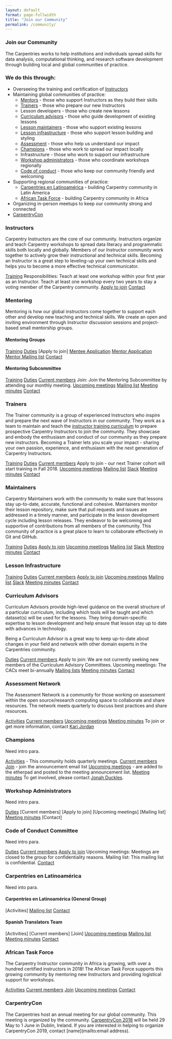 ```yaml
---
layout: default
format: page-fullwidth
title: "Join our Community"
permalink: /community/
---
```


### Join our Community

The Carpentries works to help institutions and individuals spread skills for data analysis, computational thinking, 
and research software development through building local and global communities of practice.

### We do this through:

* Overseeing the training and certification of [Instructors](#instructors)
* Maintaining global communities of practice:
	* [Mentors](#mentors) - those who support Instructors as they build their skills
	* [Trainers](#trainers) - those who prepare our new Instructors
	* Lesson developers - those who create new lessons
	* [Curriculum advisors](#curriculum-advisors) - those who guide development of existing lessons
	* [Lesson maintainers](#maintainers) - those who support existing lessons
	* [Lesson infrastructure](#lesson-infrastructure) - those who support lesson building and styling
	* [Assessment](#assessment-network) - those who help us understand our impact
	* [Champions](#champions) - those who work to spread our impact locally
	* Infrastructure - those who work to support our infrastructure
	* [Workshop administrators](#workshop-administrators) - those who coordinate workshops regionally
	* [Code of conduct](#code-of-conduct-committee) - those who keep our community friendly and welcoming
* Supporting regional communities of practice:
	* [Carpentries en Latinoamérica](#carpentries-en-latinoamerica) - building Carpentry community in Latin America
	* [African Task Force](#african-task-force) - building Carpentry community in Africa
* Organizing in-person meetups to keep our community strong and connected
* [CarpentryCon](#carpentry-con) 


### Instructors
Carpentry Instructors are the core of our community. Instructors organize and teach Carpentry workshops to spread data literacy and programmatic skills both locally and globally. Members of our Instructor community work together to actively grow their instructional and technical skills. Becoming an Instructor is a great step to leveling-up your own technical skills and helps you to become a more effective technical communicator. 

[Training](http://carpentries.github.io/instructor-training/)
Responsibilities: Teach at least one workshop within your first year as an Instructor. Teach at least one workshop every two years to stay a voting member of the Carpentry community.
[Apply to join](https://amy.software-carpentry.org/forms/request_training/)
[Contact](mailto:ebecker@carpentries.org)

### Mentoring
Mentoring is how our global instructors come together to support each other and develop new teaching and 
technical skills. We create an open and inviting environment through Instructor discussion sessions and 
project-based small mentorship groups.

#### Mentoring Groups

[Training](http://docs.carpentries.org/topic_folders/mentoring/mentoring-groups.html#carpentries-mentoring-groups-outline)
[Duties](http://docs.carpentries.org/topic_folders/mentoring/mentor-agreement.html)
[Apply to join]
[Mentee Application](https://goo.gl/forms/qeX1CW1HVOOkqhwi2)
[Mentor Application](https://goo.gl/forms/zeP2FpP1HuLAMUow1)
[Mentor Mailing list](https://groups.google.com/a/carpentries.org/forum/#!forum/carpentries-mentors)
[Contact](mailto:kariljordan@carpentries.org)

#### Mentoring Subcommittee

[Training](https://docs.carpentries.org/topic_folders/mentoring/onboarding-document.html)
[Duties](https://github.com/carpentries/mentoring/blob/master/roles/README.md)
[Current members](https://github.com/carpentries/mentoring/blob/master/README.md#current-members)
Join: Join the Mentoring Subcommittee by attending our monthly meeting.
[Upcoming meetings](http://pad.software-carpentry.org/scf-mentoring)
[Mailing list](http://lists.software-carpentry.org/listinfo/mentoring)
[Meeting minutes](https://github.com/carpentries/mentoring/tree/master/minutes)
[Contact](mailto:tbyhdgs@gmail.com)

### Trainers
The Trainer community is a group of experienced Instructors who inspire and prepare the next wave of Instructors in our community. They work as a team to maintain and teach the [instructor training curriculum](http://carpentries.github.io/instructor-training/) to prepare prospective Carpentry Instructors to join the community. They showcase and embody the enthusiasm and conduct of our community as they prepare new instructors. Becoming a Trainer lets you scale your impact - sharing your own passion, experience, and enthusiasm with the next generation of Carpentry Instructors.

[Training](https://carpentries.github.io/trainer-training/)
[Duties](http://docs.carpentries.org/topic_folders/instructor_training/trainers_guide.html#trainer-duties)
[Current members](https://github.com/carpentries/trainers/blob/master/README.md#current-members)
Apply to join - our next Trainer cohort will start training in Fall 2018. 
[Upcoming meetings](http://pad.software-carpentry.org/trainers)
[Mailing list](http://lists.software-carpentry.org/listinfo/trainers)
[Slack](https://swcarpentry.slack.com/messages/G7A6ED1SA/details/)
[Meeting minutes](https://github.com/carpentries/trainers/tree/master/minutes)
[Contact](mailto:ebecker@carpentries.org)

### Maintainers
Carpentry Maintainers work with the community to make sure that lessons stay up-to-date, accurate, functional and cohesive. Maintainers monitor their lesson repository, make sure that pull requests and issues are addressed in a timely manner, and participate in the lesson development cycle including lesson releases. They endeavor to be welcoming and supportive of contributions from all members of the community. This community of practice is a great place to learn to collaborate effectively in Git and GitHub.

[Training](https://carpentries.github.io/maintainer-onboarding/)
[Duties](http://docs.carpentries.org/topic_folders/maintainers/maintainers.html#maintainer-guidelines)
[Apply to join](https://docs.google.com/forms/d/e/1FAIpQLSfuSUffza_DrqqMwdokdNtSgNfdxzMSmbwLw8655GU31BXPyg/viewform?usp=sf_link)
[Upcoming meetings](http://pad.software-carpentry.org/maintainers)
[Mailing list](http://lists.software-carpentry.org/listinfo/maintainers)
[Slack](https://swcarpentry.slack.com/messages/C8H5LN44V/details/)
[Meeting minutes]()
[Contact](mailto:francois@carpentries.org)

### Lesson Infrastructure

[Training]()
[Duties]()
[Current members]()
[Apply to join]()
[Upcoming meetings](http://pad.software-carpentry.org/infrastructure-subcommittee)
[Mailing list]()
[Slack]()
[Meeting minutes]()
[Contact](mailto:francois@carpentries.org)

### Curriculum Advisors
Curriculum Advisors provide high-level guidance on the overall structure of a particular curriculum, 
including which tools will be taught and which dataset(s) will be used for the lessons. 
They bring domain-specific expertise to lesson development and help ensure that 
lesson stay up to date with advances in technology. 

Being a Curriculum Advisor is a great way to keep up-to-date about changes in your field and 
network with other domain experts in the Carpentries community.

[Duties](http://docs.carpentries.org/topic_folders/lesson_development/lesson_development_roles.html)
[Current members](http://www.datacarpentry.org/lesson-leadership/)
Apply to join: We are not currently seeking new members of the Curriculum Advisory Committees. 
Upcoming meetings: The CACs meet bi-annually
[Mailing lists]()
[Meeting minutes]()
[Contact](mailto:ebecker@carpentries.org)

### Assessment Network

The Assessment Network is a community for those working on assessment within the open source/research computing space to collaborate and share resources. The network meets quarterly to discuss best practices and share resources.

[Activities](https://docs.carpentries.org/topic_folders/assessment/assessment-network.html#about)
[Current members](https://github.com/carpentries/assessment/blob/master/assessment-network/README.md#members)
[Upcoming meetings](http://pad.software-carpentry.org/assessment-network)
[Meeting minutes](https://github.com/carpentries/assessment/tree/master/assessment-network/minutes)
To join or get more information, contact [Kari Jordan](mailto:kariljordan@carpentries.org)

### Champions

Need intro para. 

[Activities](https://github.com/carpentries/champions/blob/master/activities.md) - This community holds quarterly meetings.
[Current members]()
[Join](https://groups.google.com/a/carpentries.org/forum/#!forum/champions-announce) - join the announcement email list
[Upcoming meetings](http://pad.software-carpentry.org/champions) - are added to the etherpad and posted to the meeting announcement list.
[Meeting minutes](https://github.com/carpentries/champions/tree/master/meeting-minutes)
To get involved, please contact [Jonah Duckles](mailto:jduckles@carpentries.org).

### Workshop Administrators

Need intro para. 

[Duties](http://docs.carpentries.org/topic_folders/workshop_administration/expectations.html)
[Current members]
[Apply to join]
[Upcoming meetings]
[Mailing list]
[Meeting minutes]()
[Contact]


### Code of Conduct Committee

Need intro para.

[Duties](https://github.com/carpentries/policy-actions/blob/master/committee-roles.md)
[Current members](https://github.com/orgs/carpentries/teams/policy-subcommittee/members)
[Apply to join](https://goo.gl/forms/9NMhirB5wXGZ2FUc2)
Upcoming meetings: Meetings are closed to the group for confidentiality reasons.
Mailing list: This mailing list is confidential. 
[Contact](mailto:kariljordan@carpentries.org)

### Carpentries en Latinoamérica

Need into para.

#### Carpentries en Latinoamérica (General Group)
[Activities]
[Mailing list](https://groups.google.com/a/carpentries.org/forum/#!forum/latinoamerica)
[Contact](mailto:erinbecker@carpentires.org)

#### Spanish Translators Team
[Activities]
[Current members]
[Join]
[Upcoming meetings]()
[Mailing list](https://groups.google.com/forum/#!forum/carpentries-traductores)
[Meeting minutes](https://github.com/carpentries/latinoamerica/tree/master/traducciones/minutos)
[Contact](mailto:erinbecker@carpentires.org)

### African Task Force

The Carpentry Instructor community in Africa is growing, with over a hundred certified instructors in 2018! The African Task Force supports this growing community by mentoring new Instructors and providing logistical support for workshops.

[Activities](https://docs.carpentries.org/topic_folders/regional_communities/african_task_force.html#what-we-do)
[Current members](https://docs.carpentries.org/topic_folders/regional_communities/african_task_force.html#current-members)
[Join](https://docs.carpentries.org/topic_folders/regional_communities/african_task_force.html#join-us)
[Upcoming meetings](http://pad.software-carpentry.org/ZA-community-call)
[Contact](mailto:admin-afr@carpentries.org)

### CarpentryCon

The Carpentries host an annual meeting for our global community. 
This meeting is organized by the community. [CarpentryCon 2018](http://www.carpentrycon.org/) will be held 
29 May to 1 June in Dublin, Ireland. If you are interested in helping to organize CarpentryCon 2019, 
contact [name](mailto:email address).
